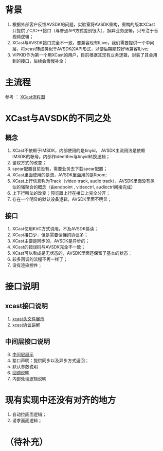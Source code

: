 # 背景
1. 根据外部客户反馈AVSDK的问题，实验室将AVSDK重构，重构的版本XCast只提供了C/C++接口（与普通API方式差别很大），摒弃业务逻辑，只专注于音视频逻辑；
2. XCast与AVSDK接口完全不一致，要兼容现有ILive，我们需要提供一个中间层，将xcast转成类似于AVSDK的API形式，以便后期能较好地兼容ILive;
3. VIPKID作为第一个用XCast的用户，目前根据其现有业务逻辑，封装了其会用到的接口，后续会慢慢补全；

# 主流程
参考 ： <a href = "https://github.com/JamesChenGithub/ilvb_doc/blob/master/doc/XCast/xcast_flow.md#xcast%E8%BF%90%E8%A1%8C%E6%B5%81%E7%A8%8B"> XCast流程图 </a>

# XCast与AVSDK的不同之处
## 概念
1. XCast不依赖于IMSDK，内部使用的是tinyid， AVSDK主流用法是依赖IMSDK的帐号，内部作identifier与tinyid转换逻辑；
2. 鉴权方式的改变；
2. spear配置目前没有，需要业务去下载spear配置；
3. XCast里面使用的是流，AVSDK里面用的是Room;
2. XCast上行信息称为Track（video track, audio track），AVSDK里面没有类似的强聚合的概念（由endpoint , videoctrl, audioctrl间接完成）
3. 上下行叫法的改变；预览跟上行在接口上完全分开；
4. 存在一个明显的默认设备逻辑，AVSDK里面不明显；


## 接口
1. XCast使用KVC方式调用，不及AVSDK易读；
2. XCast接口少，但是需要读懂的协议多；
3. XCast主要是同步的，AVSDK是异步的；
4. XCast的错误码与AVSDK完全不一致；
5. XCast可以看成是无状态的，AVSDK里面还保留了基本的状态；
6. 较多回调的流程不再一样了；
7. 没有渲染控件；

# 接口说明

## xcast接口说明 
1. <a href="https://github.com/JamesChenGithub/XCastDemo/blob/master/xcast-demo/xcast.h">xcast头文件展示</a> 
1. <a href="https://github.com/JamesChenGithub/XCastDemo/blob/master/xcast-demo/include/xcast_const.h">xcast协议讲解</a> 

## 中间层接口说明

3. <a href="https://github.com/JamesChenGithub/XCastDemo/blob/master/xcast-demo/example/Live/XCastHelper.h">中间层展示</a>
4. 接口声明：提供同步以及异步方式返回；
2. 默认参数说明
4. <a href="https://github.com/JamesChenGithub/XCastDemo/blob/master/xcast-demo/example/Live/XCastData.h">回调说明</a>
5. 内部处理逻辑说明

# 现有实现中还没有对齐的地方
1. 自动拉画面逻辑；
2. 请求画面逻辑；

# （待补充）
